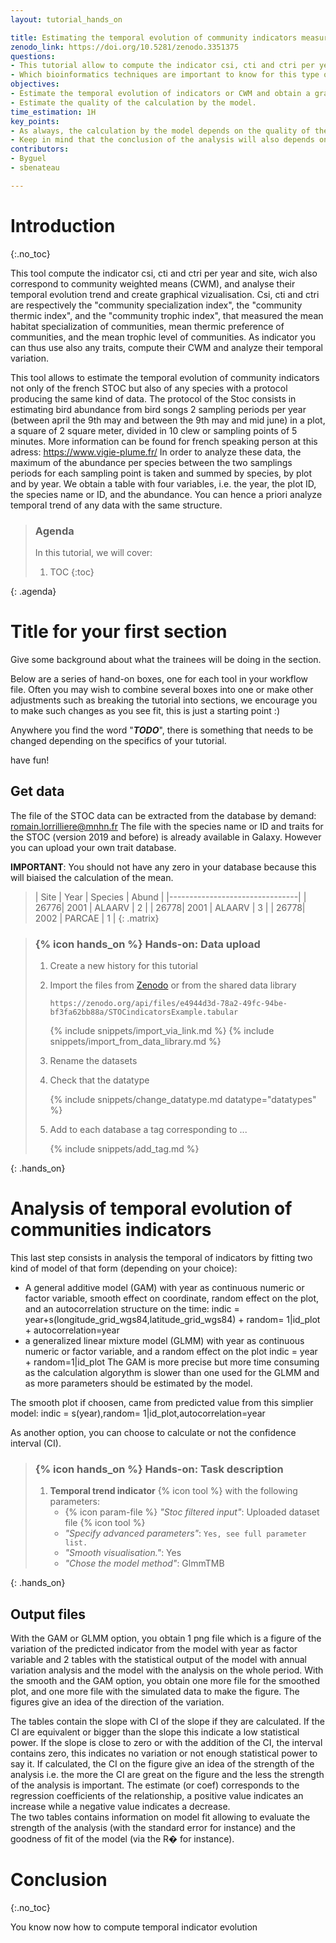 ```yaml
---
layout: tutorial_hands_on

title: Estimating the temporal evolution of community indicators measured with the french STOC (Suivi temporel des oiseaux communs, or temporal tracking of common birds)
zenodo_link: https://doi.org/10.5281/zenodo.3351375
questions:
- This tutorial allow to compute the indicator csi, cti and ctri per year and site, wich also correspond to community weighted means (CWM), and analyse their temporal evolution trend and create graphical vizualisation.
- Which bioinformatics techniques are important to know for this type of data?
objectives:
- Estimate the temporal evolution of indicators or CWM and obtain a graphical visualization.
- Estimate the quality of the calculation by the model.
time_estimation: 1H
key_points:
- As always, the calculation by the model depends on the quality of the input data. The model will be more accurate with more data.
- Keep in mind that the conclusion of the analysis will also depends on the number of year you have in your data set. Be sure to have sufficient information on species responses to environmental changes before concludes.  
contributors:
- Byguel
- sbenateau

---
```



# Introduction
{:.no_toc}

<!-- This is a comment. -->

This tool compute the indicator csi, cti and ctri per year and site, wich also correspond to community weighted means (CWM), and analyse their temporal evolution trend and create graphical vizualisation.
Csi, cti and ctri are respectively the "community specialization index", the "community thermic index", and the "community trophic index", that measured the mean habitat specialization of communities, mean thermic preference of communities, and the mean trophic level of communities.
As indicator you can thus use also any traits, compute their CWM and analyze their temporal variation.

This tool allows to estimate the temporal evolution of community indicators not only of the french STOC but also of any species with a protocol producing the same kind of data.
The protocol of the Stoc consists in estimating bird abundance from bird songs 2 sampling periods per year (between april the 9th may and between the 9th may and mid june) in a plot, a square of 2 square meter, divided in 10 clew or sampling points of 5 minutes.
More information can be found for french speaking person at this adress: https://www.vigie-plume.fr/
In order to analyze these data, the maximum of the abundance per species between the two samplings periods for each sampling point is taken  and summed by species, by plot and by year.
We obtain a table with four variables, i.e. the year, the plot ID, the species name or ID, and the abundance. You can hence a priori analyze temporal trend of any data with the same structure.

> ### Agenda
>
> In this tutorial, we will cover:
>
> 1. TOC
> {:toc}
>
{: .agenda}

# Title for your first section

Give some background about what the trainees will be doing in the section.

Below are a series of hand-on boxes, one for each tool in your workflow file.
Often you may wish to combine several boxes into one or make other adjustments such
as breaking the tutorial into sections, we encourage you to make such changes as you
see fit, this is just a starting point :)

Anywhere you find the word "***TODO***", there is something that needs to be changed
depending on the specifics of your tutorial.

have fun!

## Get data

The file of the STOC data can be extracted from the database by demand: romain.lorrilliere@mnhn.fr
The file with the species name or ID and traits for the STOC (version 2019 and before) is already available in Galaxy. However you can upload your own trait database.

**IMPORTANT**: You should not have any zero in your database because this will biaised the calculation of the mean.

> | Site | Year | Species | Abund  |
> |--------------------------------|
> | 26776| 2001 | ALAARV  | 2      |
> | 26778| 2001 | ALAARV  | 3      |
> | 26778| 2002 | PARCAE  | 1      |
{: .matrix}


> ### {% icon hands_on %} Hands-on: Data upload
>
> 1. Create a new history for this tutorial
> 2. Import the files from [Zenodo]() or from the shared data library
>
>    ```
>    https://zenodo.org/api/files/e4944d3d-78a2-49fc-94be-bf3fa62bb88a/STOCindicatorsExample.tabular
>    ```
>
>    {% include snippets/import_via_link.md %}
>    {% include snippets/import_from_data_library.md %}
>
> 3. Rename the datasets
> 4. Check that the datatype
>
>    {% include snippets/change_datatype.md datatype="datatypes" %}
>
> 5. Add to each database a tag corresponding to ...
>
>    {% include snippets/add_tag.md %}
>
{: .hands_on}

# Analysis of temporal evolution of communities indicators

This last step consists in analysis the temporal of indicators by fitting two kind of model of that form (depending on your choice):
- A general additive model (GAM) with year as continuous numeric or factor variable, smooth effect on coordinate, random effect on the plot, and an autocorrelation structure on the time:
indic = year+s(longitude_grid_wgs84,latitude_grid_wgs84) + random= 1|id_plot + autocorrelation=year
- a generalized linear mixture model (GLMM) with year as continuous numeric or factor variable, and a random effect on the plot
indic = year + random=1|id_plot
The GAM is more precise but more time consuming as the calculation algorythm is slower than one used for the GLMM and as more parameters should be estimated by the model.

The smooth plot if choosen, came from predicted value from this simplier model: indic = s(year),random= 1|id_plot,autocorrelation=year

As another option, you can choose to calculate or not the confidence interval (CI).

> ### {% icon hands_on %} Hands-on: Task description
>
> 1. **Temporal trend indicator** {% icon tool %} with the following parameters:
>    - {% icon param-file %} *"Stoc filtered input"*: Uploaded dataset file {% icon tool %}
>    - *"Specify advanced parameters"*: `Yes, see full parameter list.`
>    - *"Smooth visualisation."*: Yes
>    - *"Chose the model method"*: GlmmTMB
>
{: .hands_on}

## Output files
With the GAM or GLMM option, you obtain 1 png file which is a figure of the variation of the predicted indicator from the model with year as factor variable and 2 tables with the statistical output of the model with annual variation analysis and the model with the analysis on the whole period.
With the smooth and the GAM option, you obtain one more file for the smoothed plot, and one more file with the simulated data to make the figure.
The figures give an idea of the direction of the variation.

<!-- ![Alternative text](../../images/image_name "Graphical output of the temporal analysis of indicator evolution") -->

The tables contain the slope with CI of the slope if they are calculated. If the CI are equivalent or bigger than the slope this indicate a low statistical power. If the slope is close to zero or with the addition of the CI, the interval contains zero, this indicates no variation or not enough statistical power to say it. If calculated, the CI on the figure give an idea of the strength of the analysis i.e. the more the CI are great on the figure and the less the strength of the analysis is important.
The estimate (or coef) corresponds to the regression coefficients of the relationship, a positive value indicates an increase while a negative value indicates a decrease.  
The two tables contains information on model fit allowing to evaluate the strength of the analysis (with the standard error for instance) and the goodness of fit of the model (via the R� for instance).

<!-- ![Alternative text](../../images/image_name "Numerical output of the tamporal analysis of indicator evolution") -->


# Conclusion
{:.no_toc}

You know now how to compute temporal indicator evolution
